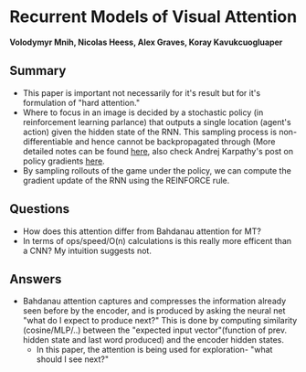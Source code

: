 # Recurrent Models of Visual Attention
**Volodymyr Mnih, Nicolas Heess, Alex Graves, Koray Kavukcuogluaper**

## Summary

- This paper is important not necessarily for it's result but for it's
  formulation of "hard attention." 
- Where to focus in an image is decided by a stochastic policy (in
  reinforcement learning parlance) that outputs a single location (agent's
  action) given the hidden state of the RNN. This sampling process is
  non-differentiable and hence cannot be backpropagated through (More detailed
  notes can be found [here](./glimpse_yeung.md), also check Andrej Karpathy's
  post on policy gradients [here](http://karpathy.github.io/2016/05/31/rl/). 
- By sampling rollouts of the game under the policy, we can compute the
  gradient update of the RNN using the REINFORCE rule.

## Questions

- How does this attention differ from Bahdanau attention for MT?
- In terms of ops/speed/O(n) calculations is this really more efficent than a CNN? My
  intuition suggests not.

## Answers

- Bahdanau attention captures and compresses the information already seen
  before by the encoder, and is produced by asking the neural net "what do I
  expect to produce next?" This is done by computing similarity
  (cosine/MLP/..) between the "expected input vector"(function of prev. hidden
  state and last word produced) and the encoder hidden states.
    - In this paper, the attention is being used for exploration- "what should
      I see next?"

